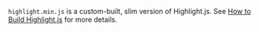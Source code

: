 `highlight.min.js` is a custom-built, slim version of Highlight.js.  See
[How to Build Highlight.js](../../Pages/Highlight.js-build.html) for
more details.
